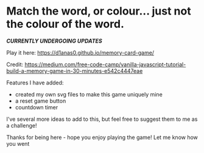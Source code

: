 # Match the word, or colour... just not the colour of the word. 

***CURRENTLY UNDERGOING UPDATES***

Play it here: https://d1anas0.github.io/memory-card-game/

Credit: https://medium.com/free-code-camp/vanilla-javascript-tutorial-build-a-memory-game-in-30-minutes-e542c4447eae

Features I have added: 
- created my own svg files to make this game uniquely mine
- a reset game button
- countdown timer 

I've several more ideas to add to this, but feel free to suggest them to me as a challenge! 

Thanks for being here - hope you enjoy playing the game! Let me know how you went
